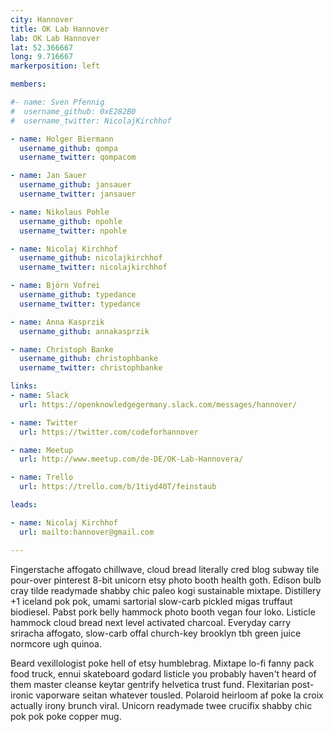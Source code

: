 ```yaml
---
city: Hannover
title: OK Lab Hannover
lab: OK Lab Hannover
lat: 52.366667
long: 9.716667
markerposition: left

members:

#- name: Sven Pfennig
#  username_github: 0xE282B0
#  username_twitter: NicolajKirchhof

- name: Holger Biermann
  username_github: qompa
  username_twitter: qompacom

- name: Jan Sauer
  username_github: jansauer
  username_twitter: jansauer

- name: Nikolaus Pohle
  username_github: npohle
  username_twitter: npohle

- name: Nicolaj Kirchhof
  username_github: nicolajkirchhof
  username_twitter: nicolajkirchhof

- name: Björn Vofrei
  username_github: typedance
  username_twitter: typedance

- name: Anna Kasprzik
  username_github: annakasprzik

- name: Christoph Banke
  username_github: christophbanke
  username_twitter: christophbanke

links:
- name: Slack
  url: https://openknowledgegermany.slack.com/messages/hannover/

- name: Twitter
  url: https://twitter.com/codeforhannover

- name: Meetup
  url: http://www.meetup.com/de-DE/OK-Lab-Hannovera/

- name: Trello
  url: https://trello.com/b/1tiyd40T/feinstaub

leads:

- name: Nicolaj Kirchhof
  url: mailto:hannover@gmail.com

---
```


Fingerstache affogato chillwave, cloud bread literally cred blog subway tile pour-over pinterest 8-bit unicorn etsy photo booth health goth. Edison bulb cray tilde readymade shabby chic paleo kogi sustainable mixtape. Distillery +1 iceland pok pok, umami sartorial slow-carb pickled migas truffaut biodiesel. Pabst pork belly hammock photo booth vegan four loko. Listicle hammock cloud bread next level activated charcoal. Everyday carry sriracha affogato, slow-carb offal church-key brooklyn tbh green juice normcore ugh quinoa.

Beard vexillologist poke hell of etsy humblebrag. Mixtape lo-fi fanny pack food truck, ennui skateboard godard listicle you probably haven't heard of them master cleanse keytar gentrify helvetica trust fund. Flexitarian post-ironic vaporware seitan whatever tousled. Polaroid heirloom af poke la croix actually irony brunch viral. Unicorn readymade twee crucifix shabby chic pok pok poke copper mug.
